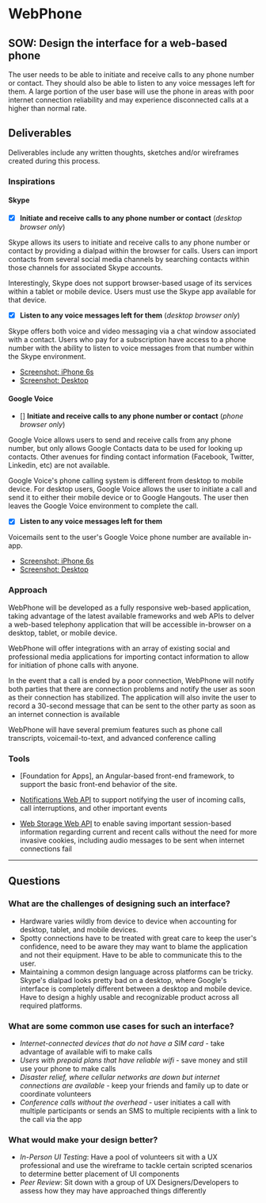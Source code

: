 # WebPhone

## SOW: Design the interface for a web-based phone
The user needs to be able to initiate and receive calls to any phone number or contact. They should also be able to listen to any voice messages left for them. A large portion of the user base will use the phone in areas with poor internet connection reliability and may experience disconnected calls at a higher than normal rate.

## Deliverables
Deliverables include any written thoughts, sketches and/or wireframes created during this process.

### Inspirations

#### Skype

- [x] **Initiate and receive calls to any phone number or contact** (_desktop browser only_)

Skype allows its users to initiate and receive calls to any phone number or contact by providing a dialpad within the browser for calls. Users can import contacts from several social media channels by searching contacts within those channels for associated Skype accounts.

Interestingly, Skype does not support browser-based usage of its services within a tablet or mobile device. Users must use the Skype app available for that device.

- [x] **Listen to any voice messages left for them** (_desktop browser only_)

Skype offers both voice and video messaging via a chat window associated with a contact. Users who pay for a subscription have access to a phone number with the ability to listen to voice messages from that number within the Skype environment.

* [Screenshot: iPhone 6s](https://www.evernote.com/l/ANwAvyTCbWFLA43E-a7Oc4oiSI0nO4DIkOUB/image.png)
* [Screenshot: Desktop](https://www.evernote.com/l/ANyu6uILx_NBA4gMlXYgNNxdRpK9D_rQetcB/image.png)

#### Google Voice

- [] **Initiate and receive calls to any phone number or contact** (_phone browser only_)

Google Voice allows users to send and receive calls from any phone number, but only allows Google Contacts data to be used for looking up contacts. Other avenues for finding contact information (Facebook, Twitter, Linkedin, etc) are not available.

Google Voice's phone calling system is different from desktop to mobile device. For desktop users, Google Voice allows the user to initiate a call and send it to either their mobile device or to Google Hangouts. The user then leaves the Google Voice environment to complete the call.

- [x] **Listen to any voice messages left for them**

Voicemails sent to the user's Google Voice phone number are available in-app.

* [Screenshot: iPhone 6s](https://www.evernote.com/l/ANx9C2xuN2tD3LXI8O9fq16JPwGltVXenNAB/image.png)
* [Screenshot: Desktop](https://www.evernote.com/l/ANzERO2Lz-9EkK0DALIATeIjl1r7KgbCYc4B/image.png)

### Approach

WebPhone will be developed as a fully responsive web-based application, taking advantage of the latest available frameworks and web APIs to delver a web-based telephony application that will be accessible in-browser on a desktop, tablet, or mobile device.

WebPhone will offer integrations with an array of existing social and professional media applications for importing contact information to allow for initiation of phone calls with anyone.

In the event that a call is ended by a poor connection, WebPhone will notify both parties that there are connection problems and notify the user as soon as their connection has stabilized. The application will also invite the user to record a 30-second message that can be sent to the other party as soon as an internet connection is available

WebPhone will have several premium features such as phone call transcripts, voicemail-to-text, and advanced conference calling

### Tools

* [Foundation for Apps], an Angular-based front-end framework, to support the basic front-end behavior of the site.

* [Notifications Web API](https://developer.mozilla.org/en-US/docs/Web/API/Notifications_API) to support notifying the user of incoming calls, call interruptions, and other important events

* [Web Storage Web API](https://developer.mozilla.org/en-US/docs/Web/API/Notifications_API) to enable saving important session-based information regarding current and recent calls without the need for more invasive cookies, including audio messages to be sent when internet connections fail

----

## Questions

### What are the challenges of designing such an interface?
* Hardware varies wildly from device to device when accounting for desktop, tablet, and mobile devices.
* Spotty connections have to be treated with great care to keep the user's confidence, need to be aware they may want to blame the application and not their equipment. Have to be able to communicate this to the user.
* Maintaining a common design language across platforms can be tricky. Skype's dialpad looks pretty bad on a desktop, where Google's interface is completely different between a desktop and mobile device. Have to design a highly usable and recognizable product across all required platforms.

### What are some common use cases for such an interface?
* _Internet-connected devices that do not have a SIM card_ - take advantage of available wifi to make calls
* _Users with prepaid plans that have reliable wifi_ - save money and still use your phone to make calls
* _Disaster relief, where cellular networks are down but internet connections are available_ - keep your friends and family up to date or coordinate volunteers
* _Conference calls without the overhead_ - user initiates a call with multiple participants or sends an SMS to multiple recipients with a link to the call via the app

### What would make your design better?
* _In-Person UI Testing_: Have a pool of volunteers sit with a UX professional and use the wireframe to tackle certain scripted scenarios to determine better placement of UI components
* _Peer Review_: Sit down with a group of UX Designers/Developers to assess how they may have approached things differently
